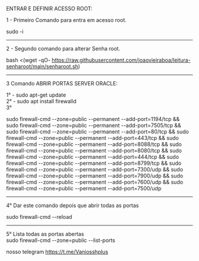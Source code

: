 ENTRAR E DEFINIR ACESSO ROOT:  
 
1 - Primeiro Comando para entra em acesso root. 
  
sudo -i 
___ 
2 - Segundo comando para alterar Senha root. 
  
bash <(wget -qO- https://raw.githubusercontent.com/joaovieiraboa/leitura-senharoot/main/senharoot.sh)  
___ 
  
  
3 Comando ABRIR PORTAS SERVER ORACLE:  
  
1° - sudo apt-get update  
2° - sudo apt install firewalld    
3°  
 
sudo firewall-cmd --zone=public --permanent --add-port=1194/tcp && sudo firewall-cmd --zone=public --permanent --add-port=7505/tcp && sudo firewall-cmd --zone=public --permanent --add-port=80/tcp && sudo firewall-cmd --zone=public --permanent --add-port=443/tcp && sudo firewall-cmd --zone=public --permanent --add-port=8088/tcp && sudo firewall-cmd --zone=public --permanent --add-port=8080/tcp && sudo firewall-cmd --zone=public --permanent --add-port=444/tcp && sudo firewall-cmd --zone=public --permanent --add-port=8799/tcp && sudo firewall-cmd --zone=public --permanent --add-port=7300/udp && sudo firewall-cmd --zone=public --permanent --add-port=7900/udp && sudo firewall-cmd --zone=public --permanent --add-port=7600/udp && sudo firewall-cmd --zone=public --permanent --add-port=7500/udp 
___ 
 
4° Dar este comando depois que abrir todas as portas 
 
 sudo firewall-cmd --reload  
___ 
 
5° Lista todas as portas abertas  
 sudo firewall-cmd --zone=public --list-ports


nosso telegram https://t.me/Vaniosshplus
